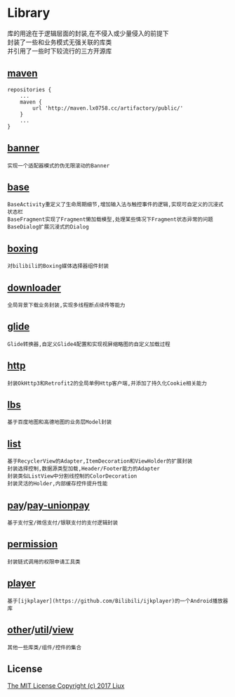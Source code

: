 Library
===
库的用途在于逻辑层面的封装,在不侵入或少量侵入的前提下<br>
封装了一些和业务模式无强关联的库类<br>
并引用了一些时下较流行的三方开源库

[maven](http://maven.lx0758.cc)
---
```
repositories {
    ...
    maven {
        url 'http://maven.lx0758.cc/artifactory/public/'
    }
    ...
}
```

[banner](/banner/README.md)
---
	实现一个适配器模式的伪无限滚动的Banner

[base](/base/README.md)
---
	BaseActivity重定义了生命周期细节,增加输入法与触控事件的逻辑,实现可自定义的沉浸式状态栏
	BaseFragment实现了Fragment懒加载模型,处理某些情况下Fragment状态异常的问题
	BaseDialog扩展沉浸式的Dialog

[boxing](/boxing/README.md)
---
	对bilibili的Boxing媒体选择器组件封装

[downloader](/downloader/README.md)
---
	全局背景下载业务封装,实现多线程断点续传等能力

[glide](/glide/README.md)
---
	Glide转换器,自定义Glide4配置和实现视屏缩略图的自定义加载过程

[http](/http/README.md)
---
	封装OkHttp3和Retrofit2的全局单例Http客户端,并添加了持久化Cookie相关能力

[lbs](/lbs/README.md)
---
	基于百度地图和高德地图的业务层Model封装

[list](/list/README.md)
---
	基于RecyclerView的Adapter,ItemDecoration和ViewHolder的扩展封装
	封装选择控制,数据源类型加载,Header/Footer能力的Adapter
	封装类似ListView中分割线控制的ColorDecoration
	封装灵活的Holder,内部缓存控件提升性能

[pay](/pay/README.md)/[pay-unionpay](/pay-unionpay/README.md)
---
	基于支付宝/微信支付/银联支付的支付逻辑封装

[permission](/permission/README.md)
---
	封装链式调用的权限申请工具类

[player](/player/README.md)
---
	基于[ijkplayer](https://github.com/Bilibili/ijkplayer)的一个Android播放器库

[other](/other/README.md)/[util](/util/README.md)/[view](/view/README.md)
---
	其他一些库类/组件/控件的集合

License
---
[The MIT License Copyright (c) 2017 Liux](/LICENSE.txt)